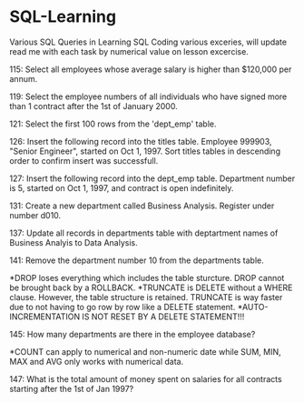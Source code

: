 # SQL-Learning
Various SQL Queries in Learning SQL
Coding various exceries, will update read me with each task by numerical value on lesson excercise.

115: Select all employees whose average salary is higher than $120,000 per annum.

119: Select the employee numbers of all individuals who have signed more than 1 contract after the 1st of January 2000.

121: Select the first 100 rows from the 'dept_emp' table. 

126: Insert the following record into the titles table. Employee 999903, "Senior Engineer", started on Oct 1, 1997. Sort titles tables in descending order to confirm insert was successfull.

127: Insert the following record into the dept_emp table. Department number is 5, started on Oct 1, 1997, and contract is open indefinitely.

131: Create a new department called Business Analysis. Register under number d010. 

137: Update all records in departments table with deptartment names of Business Analyis to Data Analysis.

141: Remove the department number 10 from the departments table.

*DROP loses everything which includes the table sturcture. DROP cannot be brought back by a ROLLBACK.
*TRUNCATE is DELETE without a WHERE clause. However, the table structure is retained. TRUNCATE is way faster due to not having to go row by row like a DELETE statement.
*AUTO-INCREMENTATION IS NOT RESET BY A DELETE STATEMENT!!!

145: How many departments are there in the employee database? 

*COUNT can apply to numerical and non-numeric date while SUM, MIN, MAX and AVG only works with numerical data.

147: What is the total amount of money spent on salaries for all contracts starting after the 1st of Jan 1997?


